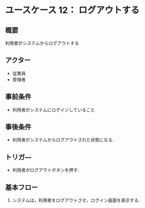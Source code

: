 # ユースケース 12： ログアウトする

## 概要
利用者がシステムからログアウトする

## アクター
- 従業員
- 管理者

## 事前条件
- 利用者がシステムにログインしていること

## 事後条件
- 利用者がシステムからログアウトされた状態になる．

## トリガ―
- 利用者がログアウトボタンを押す．

## 基本フロー
1. システムは，利用者をログアウトさせ，ログイン画面を表示する．

<!-- ## 代替フロー
### 代替フロー1
- X.a.1  基本フローXにおいて，○○の場合，．．．
- X.a.2  ○○は，△△をXXする．
- X.a.3  ．．．
### 代替フロー2
- Y.a.1  基本フローYにおいて，○○の場合，．．．
- Y.a.2  ○○は，△△をXXする．
- Y.a.3  ．．． -->

<!-- ## GUI紙芝居
### ○○画面
<img src="gamen1.png">

コメント：．．．

### ○○画面
<img src="gamen2.png">

コメント：．．． -->

